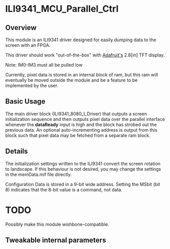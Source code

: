 ILI9341_MCU_Parallel_Ctrl
========
## Overview
This module is an ILI9341 driver designed for easily dumping data to the 
screen with an FPGA. 

This driver should work "out-of-the-box" with 
[Adafruit's](http://www.adafruit.com/products/1770) 2.8[in] TFT display.

Note: IM0-IM3 must all be pulled low

Currently, pixel data is stored in an internal block of ram, but this ram will
eventually be moved outside the module and be a feature to be implemented by
the user.

## Basic Usage
The main driver block (ILI9341_8080_I_Driver) that outputs a screen 
initialization sequence and then outputs pixel data over the parallel interface
whenever the **dataReady** input is high and the block has strobed out the 
previous data. An optional auto-incrementing address is output from this block
such that pixel data may be fetched from a separate ram block.

## Details
The initialization settings written to the ILI9341 convert the screen rotation
to landscape. If this behaviour is not desired, you may change the settings in 
the memData.mif file directly.

Configuration Data is stored in a 9-bit wide address. Setting the MSbit (bit 8) 
indicates that the 8-bit value is a command, not data.

TODO
====
Possibly make this module wishbone-compatible.




## Tweakable internal parameters
